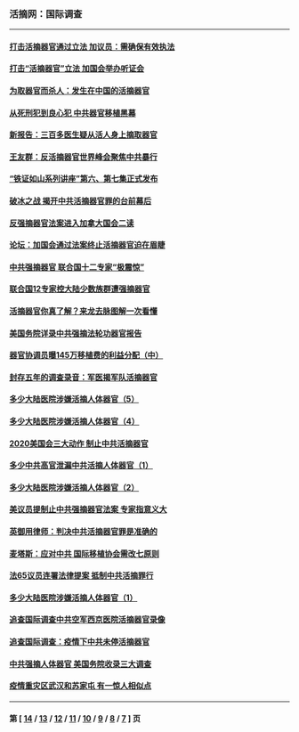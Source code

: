 ### 活摘网：国际调查
---
#### [打击活摘器官通过立法 加议员：需确保有效执法](../../pages/nf5947/n13886356.md?03030430) 
#### [打击“活摘器官”立法 加国会举办听证会](../../pages/nf5947/n13869362.md?03030430) 
#### [为取器官而杀人：发生在中国的活摘器官](../../pages/nf5947/n13794731.md?03030430) 
#### [从死刑犯到良心犯 中共器官移植黑幕](../../pages/nf5947/n13764669.md?03030430) 
#### [新报告：三百多医生疑从活人身上摘取器官](../../pages/nf5947/n13703044.md?03030430) 
#### [王友群：反活摘器官世界峰会聚焦中共暴行](../../pages/nf5947/n13250738.md?03030430) 
#### [“铁证如山系列讲座”第六、第七集正式发布](../../pages/nf5947/n13106287.md?03030430) 
#### [破冰之战 揭开中共活摘器官罪的台前幕后](../../pages/nf5947/n13082457.md?03030430) 
#### [反强摘器官法案进入加拿大国会二读](../../pages/nf5947/n13033450.md?03030430) 
#### [论坛：加国会通过法案终止活摘器官迫在眉睫](../../pages/nf5947/n13029839.md?03030430) 
#### [中共强摘器官 联合国十二专家“极震惊”](../../pages/nf5947/n13024313.md?03030430) 
#### [联合国12专家控大陆少数族群遭强摘器官](../../pages/nf5947/n13023877.md?03030430) 
#### [活摘器官你真了解？来龙去脉图解一次看懂](../../pages/nf5947/n13013820.md?03030430) 
#### [美国务院详录中共强摘法轮功器官报告](../../pages/nf5947/n12944519.md?03030430) 
#### [器官协调员曝145万移植费的利益分配（中）](../../pages/nf5947/n12894547.md?03030430) 
#### [封存五年的调查录音：军医揭军队活摘器官](../../pages/nf5947/n12798692.md?03030430) 
#### [多少大陆医院涉嫌活摘人体器官（5）](../../pages/nf5947/n12768383.md?03030430) 
#### [多少大陆医院涉嫌活摘人体器官（4）](../../pages/nf5947/n12664434.md?03030430) 
#### [2020美国会三大动作 制止中共活摘器官](../../pages/nf5947/n12682004.md?03030430) 
#### [多少中共高官泄漏中共活摘人体器官（1）](../../pages/nf5947/n12671234.md?03030430) 
#### [多少大陆医院涉嫌活摘人体器官（2）](../../pages/nf5947/n12655589.md?03030430) 
#### [美议员提制止中共强摘器官法案 专家指意义大](../../pages/nf5947/n12630561.md?03030430) 
#### [英御用律师：判决中共活摘器官罪是准确的](../../pages/nf5947/n12580740.md?03030430) 
#### [麦塔斯：应对中共 国际移植协会需改七原则](../../pages/nf5947/n12514711.md?03030430) 
#### [法65议员连署法律提案 抵制中共活摘罪行](../../pages/nf5947/n12437047.md?03030430) 
#### [多少大陆医院涉嫌活摘人体器官（1）](../../pages/nf5947/n12414284.md?03030430) 
#### [追查国际调查中共空军西京医院活摘器官录像](../../pages/nf5947/n12348837.md?03030430) 
#### [追查国际调查：疫情下中共未停活摘器官](../../pages/nf5947/n12273415.md?03030430) 
#### [中共强摘人体器官 美国务院收录三大调查](../../pages/nf5947/n12181488.md?03030430) 
#### [疫情重灾区武汉和苏家屯 有一惊人相似点](../../pages/nf5947/n12150824.md?03030430) 

---
#### 第 [ [14](./14.md?03030430) / [13](./13.md?03030430) / [12](./12.md?03030430) / [11](./11.md?03030430) / [10](./10.md?03030430) / [9](./9.md?03030430) / [8](./8.md?03030430) / [7](./7.md?03030430) ] 页
